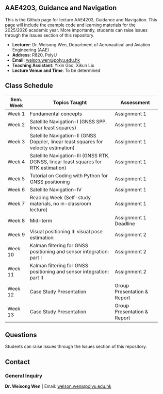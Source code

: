 ## AAE4203, Guidance and Navigation 

This is the Github page for lecture AAE4203, Guidance and Navigation. This page will include the example code and learning materials for the 2025/2026 academic year. More importantly, students can raise issues through the Issues section of this repository.

- **Lecturer**: Dr. Weisong Wen, Department of Aeronautical and Aviation Engineering (AAE)
- **Address**: R820, PolyU 
- **Email**: welson.wen@polyu.edu.hk
- **Teaching Assistant**: Yixin Gao, Xikun Liu
- **Lecture Venue and Time**: To be determined

## Class Schedule

| Sem. Week | Topics Taught | Assessment |
|-----------|---------------|------------|
| Week 1    | Fundamental concepts | Assignment 1 |
| Week 2    | Satellite Navigation-I (GNSS SPP, linear least squares) | Assignment 1 |
| Week 3    | Satellite Navigation-II (GNSS Doppler, linear least squares for velocity estimation) | Assignment 1 |
| Week 4    | Satellite Navigation-III (GNSS RTK, DGNSS, linear least squares for RTK estimation) | Assignment 1 |
| Week 5    | Tutorial on Coding with Python for GNSS positioning | Assignment 1 |
| Week 6    | Satellite Navigation-IV | Assignment 1 |
| Week 7    | Reading Week (Self-study materials, no in-classroom lecture) | Assignment 1 |
| Week 8    | Mid-term | Assignment 1 Deadline |
| Week 9    | Visual positioning II: visual pose estimation | Assignment 2 |
| Week 10   | Kalman filtering for GNSS positioning and sensor integration: part I | Assignment 2 |
| Week 11   | Kalman filtering for GNSS positioning and sensor integration: part II | Assignment 2 |
| Week 12   | Case Study Presentation | Group Presentation & Report |
| Week 13   | Case Study Presentation | Group Presentation & Report |

## Questions
Students can raise issues through the Issues section of this repository.

## Contact
### General Inquiry
**Dr. Weisong Wen** | Email: welson.wen@polyu.edu.hk
